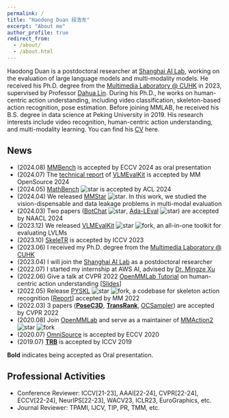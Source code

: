 ```yaml
---
permalink: /
title: "Haodong Duan 段浩东"
excerpt: "About me"
author_profile: true
redirect_from: 
  - /about/
  - /about.html
---
```


Haodong Duan is a postdoctoral researcher at [Shanghai AI Lab](https://www.shlab.org.cn), working on the evaluation of large language models and multi-modality models.
He received his Ph.D. degree from the [Multimedia Laboratory @ CUHK](https://mmlab.ie.cuhk.edu.hk) in 2023, supervised by Professor [Dahua Lin](http://dahua.site/).
During his Ph.D., he works on human-centric action understanding, including video classification, skeleton-based action recognition, pose estimation.
Before joining MMLAB, he received his B.S. degree in data science at Peking University in 2019. 
His research interests include video recognition, human-centric action understanding, and multi-modality learning. 
You can find his [CV](/files/resume_latest.pdf) here.

News
-----------------
- (2024.08) [MMBench](https://mmbench.opencompass.org.cn/home) is accepted by ECCV 2024 as oral presentation
- (2024.07) The [technical report](https://www.arxiv.org/abs/2407.11691) of [VLMEvalKit](https://github.com/open-compass/VLMEvalKit) is accepted by MM OpenSource 2024
- (2024.05) [MathBench](https://arxiv.org/abs/2405.12209) ![star](https://badgen.net/github/stars/open-compass/MathBench) is accepted by ACL 2024
- (2024.04) We released [MMStar](https://arxiv.org/abs/2403.20330) ![star](https://badgen.net/github/stars/MMStar-Benchmark/MMStar). In this work, we studied the vision-dispensable and data leakage problems in multi-modal evaluation
- (2024.03) Two papers ([BotChat](https://arxiv.org/abs/2310.13650) ![star](https://badgen.net/github/stars/open-compass/BotChat), [Ada-LEval](https://arxiv.org/abs/2404.06480) ![star](https://badgen.net/github/stars/open-compass/Ada-LEval)) are accepted by NAACL 2024
- (2023.12) We released [VLMEvalKit](https://github.com/open-compass/VLMEvalKit) ![star](https://badgen.net/github/stars/open-compass/VLMEvalKit) ![fork](https://badgen.net/github/forks/open-compass/VLMEvalKit), an all-in-one toolkit for evaluating LVLMs 
- (2023.10) [SkeleTR](https://arxiv.org/pdf/2309.11445.pdf) is accepted by ICCV 2023
- (2023.06) I received my Ph.D. degree from the [Multimedia Laboratory @ CUHK](https://mmlab.ie.cuhk.edu.hk)
- (2023.04) I will join the [Shanghai AI Lab](https://www.shlab.org.cn) as a postdoctoral researcher
- (2022.07) I started my internship at AWS AI, advised by [Dr. Mingze Xu](https://xumingze0308.github.io/)
- (2022.06) Give a talk at CVPR 2022 [OpenMMLab Tutorial](https://openmmlab.com/community/cvpr2022-tutorial) on human-centric action understanding [[Slides](/files/cvpr22_tutorial.pdf)]
- (2022.05) Release [PYSKL](https://github.com/kennymckormick/pyskl) ![star](https://badgen.net/github/stars/kennymckormick/pyskl) ![fork](https://badgen.net/github/forks/kennymckormick/pyskl), a codebase for skeleton action recognition [[Report](https://arxiv.org/abs/2205.09443)] accepted by MM 2022
- (2022.03) 3 papers (**[PoseC3D](https://arxiv.org/abs/2104.13586)**, **[TransRank](https://arxiv.org/abs/2205.02028)**, [OCSampler](https://arxiv.org/abs/2201.04388)) are accepted by CVPR 2022
- (2020.08) Join [OpenMMLab](https://openmmlab.com/) and serve as a maintainer of [MMAction2](https://github.com/open-mmlab/mmaction2) ![star](https://badgen.net/github/stars/open-mmlab/mmaction2) ![fork](https://badgen.net/github/forks/open-mmlab/mmaction2)
- (2020.07) [OmniSource](https://arxiv.org/abs/2003.13042) is accepted by ECCV 2020
- (2019.07) **[TRB](https://openaccess.thecvf.com/content_ICCV_2019/papers/Duan_TRB_A_Novel_Triplet_Representation_for_Understanding_2D_Human_Body_ICCV_2019_paper.pdf)** is accepted by ICCV 2019

**Bold** indicates being accepted as Oral presentation. 

Professional Activities
----------------
- Conference Reviewer: ICCV[21-23], AAAI[22-24], CVPR[22-24], ECCV[22-24], NeurIPS[22-23], WACV23, ICLR23, EuroGraphics, etc.
- Journal Reviewer: TPAMI, IJCV, TIP, PR, TMM, etc.

<script type="text/javascript" src="//rf.revolvermaps.com/0/0/6.js?i=5wygxlue8gu&amp;m=7&amp;c=e63100&amp;cr1=ffffff&amp;f=arial&amp;l=0&amp;bv=90&amp;lx=-420&amp;ly=420&amp;hi=20&amp;he=7&amp;hc=a8ddff&amp;rs=80" async="async"></script>